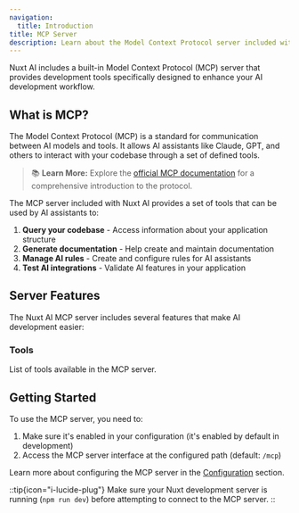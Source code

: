 ```yaml
---
navigation:
  title: Introduction
title: MCP Server
description: Learn about the Model Context Protocol server included with Nuxt AI.
---
```


Nuxt AI includes a built-in Model Context Protocol (MCP) server that provides development tools specifically designed to enhance your AI development workflow.

## What is MCP?

The Model Context Protocol (MCP) is a standard for communication between AI models and tools. It allows AI assistants like Claude, GPT, and others to interact with your codebase through a set of defined tools.

> 📚 **Learn More:** Explore the [official MCP documentation](https://modelcontextprotocol.io/introduction) for a comprehensive introduction to the protocol.

The MCP server included with Nuxt AI provides a set of tools that can be used by AI assistants to:

1. **Query your codebase** - Access information about your application structure
2. **Generate documentation** - Help create and maintain documentation
3. **Manage AI rules** - Create and configure rules for AI assistants
4. **Test AI integrations** - Validate AI features in your application

## Server Features

The Nuxt AI MCP server includes several features that make AI development easier:

### Tools

List of tools available in the MCP server.

## Getting Started

To use the MCP server, you need to:

1. Make sure it's enabled in your configuration (it's enabled by default in development)
2. Access the MCP server interface at the configured path (default: `/mcp`)

Learn more about configuring the MCP server in the [Configuration](/docs/mcp-server/configuration) section.

::tip{icon="i-lucide-plug"}
Make sure your Nuxt development server is running (`npm run dev`) before attempting to connect to the MCP server.
::
